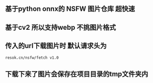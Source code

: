 ## 基于python onnx的 NSFW 图片仓库 超快速 
## 基于cv2 所以支持webp 不挑图片格式

## 传入的url下载图片时 默认请求头为 
`resok.cn/nsfw/fetch v1.0`

## 下载下来了图片会保存在项目目录的tmp文件夹内
